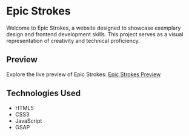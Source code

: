 # Epic Strokes

Welcome to Epic Strokes, a website designed to showcase exemplary design and frontend development skills. This project serves as a visual representation of creativity and technical proficiency.

## Preview
Explore the live preview of Epic Strokes: [Epic Strokes Preview](https://epicstrokes.netlify.app)

## Technologies Used
- HTML5
- CSS3
- JavaScript
- GSAP
